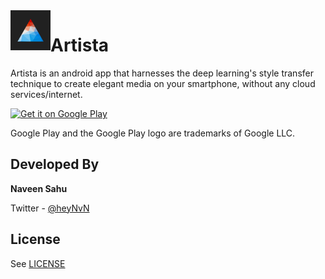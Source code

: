 <img align="left" width="64" height="64" src="app/src/main/ic_launcher-playstore.png" alt="artista logo"> 

# Artista

Artista is an android app that harnesses the deep learning's style transfer technique to create elegant media on your smartphone, without any cloud services/internet.

<a href='https://play.google.com/store/apps/details?id=com.naveeen.artista&pcampaignid=pcampaignidMKT-Other-global-all-co-prtnr-py-PartBadge-Mar2515-1'><img width="512px" alt='Get it on Google Play' src='https://play.google.com/intl/en_us/badges/static/images/badges/en_badge_web_generic.png'/></a>

Google Play and the Google Play logo are trademarks of Google LLC.

## Developed By

**Naveen Sahu**

Twitter - [@heyNvN](https://twitter.com/heyNvN)


## License

See [LICENSE](https://github.com/theNvN/Artista/blob/master/LICENSE)
